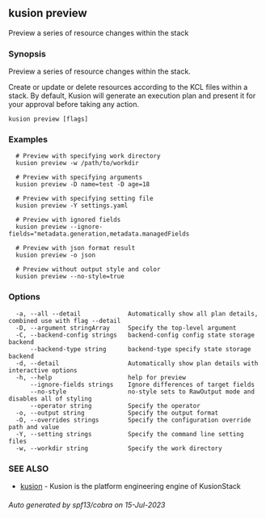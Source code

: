 ## kusion preview

Preview a series of resource changes within the stack

### Synopsis

Preview a series of resource changes within the stack.

Create or update or delete resources according to the KCL files within a stack. By default, Kusion will generate an execution plan and present it for your approval before taking any action.

```
kusion preview [flags]
```

### Examples

```
  # Preview with specifying work directory
  kusion preview -w /path/to/workdir
  
  # Preview with specifying arguments
  kusion preview -D name=test -D age=18
  
  # Preview with specifying setting file
  kusion preview -Y settings.yaml
  
  # Preview with ignored fields
  kusion preview --ignore-fields="metadata.generation,metadata.managedFields
  
  # Preview with json format result
  kusion preview -o json
  
  # Preview without output style and color
  kusion preview --no-style=true
```

### Options

```
  -a, --all --detail             Automatically show all plan details, combined use with flag --detail
  -D, --argument stringArray     Specify the top-level argument
  -C, --backend-config strings   backend-config config state storage backend
      --backend-type string      backend-type specify state storage backend
  -d, --detail                   Automatically show plan details with interactive options
  -h, --help                     help for preview
      --ignore-fields strings    Ignore differences of target fields
      --no-style                 no-style sets to RawOutput mode and disables all of styling
      --operator string          Specify the operator
  -o, --output string            Specify the output format
  -O, --overrides strings        Specify the configuration override path and value
  -Y, --setting strings          Specify the command line setting files
  -w, --workdir string           Specify the work directory
```

### SEE ALSO

* [kusion](kusion.md)	 - Kusion is the platform engineering engine of KusionStack

###### Auto generated by spf13/cobra on 15-Jul-2023
